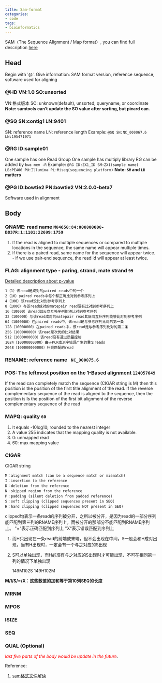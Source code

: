 ```yaml
---
title: Sam-format
categories: 
- code
tags: 
- bioinformatics
---
```


SAM（The Sequence Alignment / Map format）, you can find full description [here](http://samtools.github.io/hts-specs/SAMv1.pdf)

## Head
Begin with '@'. Give information: SAM format version, reference sequence, software used for aligning

### @HD VN:1.0 SO:unsorted
VN:格式版本
SO: unknown(default), unsorted, queryname, or coordinate
**Note: samtools can't update the SO value after sorting, but picard can.**

### @SQ SN:contig1 LN:9401
SN: reference name
LN: reference length
Example: `@SQ SN:NC_000067.6 LN:195471971`

### @RG ID:sample01
One sample has one Read Group
One sample has multiply library
RG can be added by `bwa mem -R`
Example: `@RG ID:ZX1_ID SM:ZX1(sample name) LB:PE400 PU:Illumina PL:Miseq(sequencing platform)`
**Note: `SM` and `LB` matters**

### @PG ID:bowtie2 PN:bowtie2 VN:2.0.0-beta7
Software used in alignment

## Body
### QNAME: read name `M04650:84:000000000-B837R:1:1101:22699:1759`

1. If the read is aligned to multiple sequences or compared to multiple locations in the sequence, the same name will appear multiple times.
2. If there is a paired read, same name for the sequence will appear twice. - if we use pair-end sequence, the read id will appear at least twice.

### FLAG: alignment type - paring, strand, mate strand `99`

[Detailed description about p-value](https://broadinstitute.github.io/picard/explain-flags.html)

    1（1）该read是成对的paired reads中的一个
    2（10）paired reads中每个都正确比对到参考序列上
    4（100）该read没比对到参考序列上
    8（1000）与该read成对的matepair read没有比对到参考序列上
    16（10000）该read其反向互补序列能够比对到参考序列
    32（100000）与该read成对的matepair read其反向互补序列能够比对到参考序列
    64（1000000）在paired reads中，该read是与参考序列比对的第一条
    128（10000000）在paired reads中，该read是与参考序列比对的第二条
    256（100000000）该read是次优的比对结果
    512（1000000000）该read没有通过质量控制
    1024（10000000000）由于PCR或测序错误产生的重复reads
    2048（100000000000）补充匹配的read

### RENAME: reference name ` NC_000075.6`

### POS: The leftmost position on the 1-Based alignment `124057649`
If the read can completely match the sequence (CIGAR string is M) then this position is the position of the first title alignment of the read. If the reverse complementary sequence of the read is aligned to the sequence, then the position is Is the position of the first bit alignment of the reverse complementary sequence of the read

### MAPQ: quality `60`
1. It equals -10log10, rounded to the nearest integer
2. A value 255 indicates that the mapping quality is not available.
3. 0: unmapped read
4. 60: max mapping value


### CIGAR
CIGAR string

    M：alignment match (can be a sequence match or mismatch)
    I：insertion to the reference
    D：deletion from the reference
    N：skipped region from the reference
    P：padding (silent deletion from padded reference)
    S：soft clipping (clipped sequences present in SEQ)
    H：hard clipping (clipped sequences NOT present in SEQ)
    

clipped均表示一条read的序列被分开，之所以被分开，是因为read的一部分序列能匹配到第三列的RNAME序列上，而被分开的那部分不能匹配到RNAME序列上。
    "="表示正确匹配到序列上
    "X"表示错误匹配到序列上
1. 而H只出现在一条read的前端或末端，但不会出现在中间，S一般会和H成对出现，当有H出现时，一定会有一个与之对应的S出现
2. S可以单独出现，而H必须有与之对应的S出现时才可能出现，不可在相同第一列的情况下单独出现

    149M102S
    149H102M
    
**M/I/S/=/X：这些数值的加和等于第10列SEQ的长度**

### MRNM

### MPOS

### ISIZE

### SEQ

### QUAL (Optional)

<span style="color:red">*last five parts of the body would be update in the future*</span>.

Reference:
1. [sam格式文件解读](https://blog.csdn.net/genome_denovo/article/details/78712972)
